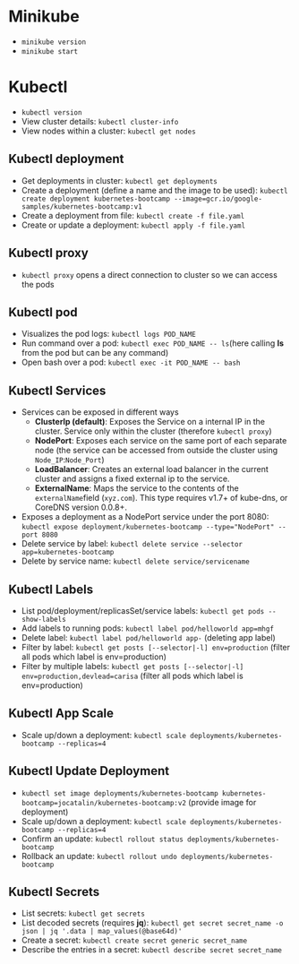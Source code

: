 # Minikube
- `minikube version`
- `minikube start`

# Kubectl
- `kubectl version`
- View cluster details: `kubectl cluster-info`
- View nodes within a cluster: `kubectl get nodes`

## Kubectl deployment
- Get deployments in cluster: `kubectl get deployments`
- Create a deployment (define a name and the image to be used): `kubectl create deployment kubernetes-bootcamp --image=gcr.io/google-samples/kubernetes-bootcamp:v1`
- Create a deployment from file: `kubectl create -f file.yaml`
- Create or update a deployment: `kubectl apply -f file.yaml`

## Kubectl proxy
- `kubectl proxy` opens a direct connection to cluster so we can access the pods

## Kubectl pod
- Visualizes the pod logs: `kubectl logs POD_NAME`
- Run command over a pod: `kubectl exec POD_NAME -- ls`(here calling **ls** from the pod but can be any command)
- Open bash over a pod: `kubectl exec -it POD_NAME -- bash`

## Kubectl Services
- Services can be exposed in different ways
    - **ClusterIp (default)**: Exposes the Service on a internal IP in the cluster. Service only within the cluster (therefore `kubectl proxy`)
    - **NodePort**: Exposes each service on the same port of each separate node (the service can be accessed from outside the cluster using `Node_IP`:`Node_Port`)
    - **LoadBalancer**: Creates an external load balancer in the current cluster and assigns a fixed external ip to the service.
    - **ExternalName**: Maps the service to the contents of the `externalName`field (`xyz.com`). This type requires v1.7+ of kube-dns, or CoreDNS version 0.0.8+.
- Exposes a deployment as a NodePort service under the port 8080: `kubectl expose deployment/kubernetes-bootcamp --type="NodePort" --port 8080`
- Delete service by label: `kubectl delete service --selector app=kubernetes-bootcamp`
- Delete by service name: `kubectl delete service/servicename`

## Kubectl Labels
- List pod/deployment/replicasSet/service labels: `kubectl get pods --show-labels`
- Add labels to running pods: `kubectl label pod/helloworld app=mhgf`
- Delete label: `kubectl label pod/helloworld app-` (deleting app label)
- Filter by label: `kubectl get posts [--selector|-l] env=production` (filter all pods which label is env=production)
- Filter by multiple labels: `kubectl get posts [--selector|-l] env=production,devlead=carisa` (filter all pods which label is env=production)

## Kubectl App Scale
- Scale up/down a deployment: `kubectl scale deployments/kubernetes-bootcamp --replicas=4`

## Kubectl Update Deployment
- `kubectl set image deployments/kubernetes-bootcamp kubernetes-bootcamp=jocatalin/kubernetes-bootcamp:v2` (provide image for deployment)
- Scale up/down a deployment: `kubectl scale deployments/kubernetes-bootcamp --replicas=4`
- Confirm an update: `kubectl rollout status deployments/kubernetes-bootcamp`
- Rollback an update: `kubectl rollout undo deployments/kubernetes-bootcamp`

## Kubectl Secrets
- List secrets: `kubectl get secrets`
- List decoded secrets (requires **jq**): `kubectl get secret secret_name -o json | jq '.data | map_values(@base64d)'` 
- Create a secret: `kubectl create secret generic secret_name`
- Describe the entries in a secret: `kubectl describe secret secret_name`
